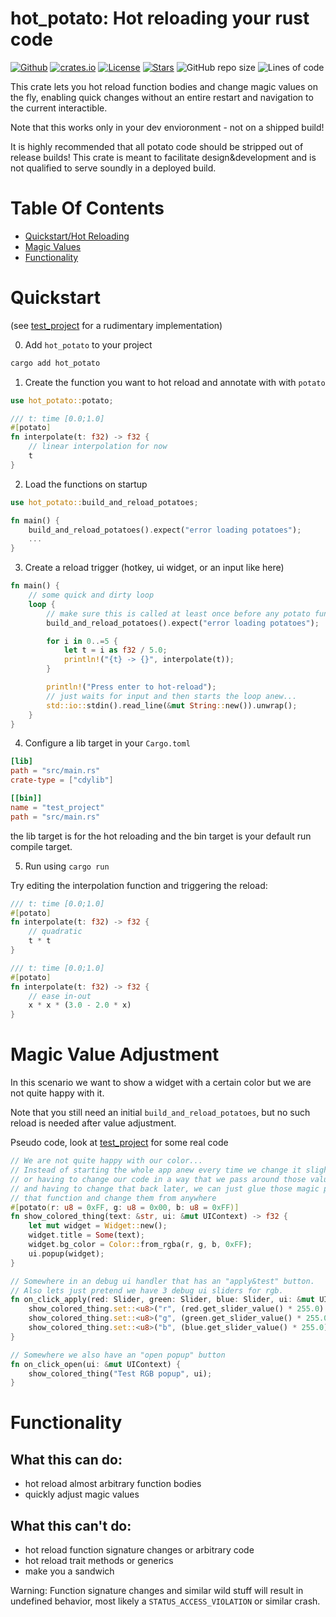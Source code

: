 # hot_potato: Hot reloading your rust code
[![Github](https://img.shields.io/badge/github-DragonFighter603/hot_potato?style=flat-square&labelColor=555555&logo=github)](https://github.com/DragonFighter603/hot_potato)
[![crates.io](https://img.shields.io/crates/v/hot_potato?style=flat-square&color=fc8d62&logo=rust)](https://crates.io/crates/hot_potato)
[![License](https://img.shields.io/github/license/DragonFighter603/hot_potato?style=flat-square)](https://github.com/DragonFighter603/hot_potato/blob/main/LICENSE)
[![Stars](https://img.shields.io/github/stars/DragonFighter603/hot_potato?style=flat-square)](https://github.com/DragonFighter603/hot_potato/stargazers)
![GitHub repo size](https://img.shields.io/github/repo-size/DragonFighter603/hot_potato?style=flat-square)
![Lines of code](https://raster.shields.io/tokei/lines/github/DragonFighter603/hot_potato?style=flat-square)
<!-- 
[![docs.rs](https://img.shields.io/badge/docs.rs-struct_scalpel-66c2a5?style=flat-square&labelColor=555555&logo=docs.rs)](https://docs.rs/struct_scalpel)
-->
This crate lets you hot reload function bodies and change magic values on the fly,
enabling quick changes without an entire restart and navigation to the current interactible.

Note that this works only in your dev envioronment - not on a shipped build!

It is highly recommended that all potato code should be stripped out of release builds! This crate is meant to facilitate design&development and is not qualified to 
serve soundly in a deployed build.

# Table Of Contents
- [Quickstart/Hot Reloading](#quickstart)
- [Magic Values](#magic-value-adjustment)
- [Functionality](#functionality)

# Quickstart
(see [test_project](../test_project/src/main.rs) for a rudimentary implementation)

0. Add `hot_potato` to your project<br>
```sh
cargo add hot_potato
```
1. Create the function you want to hot reload and annotate with with `potato`
```rs
use hot_potato::potato;

/// t: time [0.0;1.0]
#[potato]
fn interpolate(t: f32) -> f32 {
    // linear interpolation for now
    t
}
```
2. Load the functions on startup
```rs
use hot_potato::build_and_reload_potatoes;

fn main() {
    build_and_reload_potatoes().expect("error loading potatoes");
    ...
}
```
3. Create a reload trigger (hotkey, ui widget, or an input like here)
```rs
fn main() {
    // some quick and dirty loop
    loop {
        // make sure this is called at least once before any potato func is called!
        build_and_reload_potatoes().expect("error loading potatoes");

        for i in 0..=5 {
            let t = i as f32 / 5.0;
            println!("{t} -> {}", interpolate(t));
        }

        println!("Press enter to hot-reload");
        // just waits for input and then starts the loop anew...
        std::io::stdin().read_line(&mut String::new()).unwrap();
    }
}
```
4. Configure a lib target in your `Cargo.toml`
```toml
[lib]
path = "src/main.rs"
crate-type = ["cdylib"]

[[bin]]
name = "test_project"
path = "src/main.rs"
```
the lib target is for the hot reloading and the bin target is your default run compile target.

5. Run using `cargo run`

Try editing the interpolation function and triggering the reload:
```rs
/// t: time [0.0;1.0]
#[potato]
fn interpolate(t: f32) -> f32 {
    // quadratic
    t * t
}
```
```rs
/// t: time [0.0;1.0]
#[potato]
fn interpolate(t: f32) -> f32 {
    // ease in-out
    x * x * (3.0 - 2.0 * x)
}
```

# Magic Value Adjustment
In this scenario we want to show a widget with a certain color but we are not quite happy with it.

Note that you still need an initial `build_and_reload_potatoes`, but no such reload is needed after value adjustment.

Pseudo code, look at [test_project](../test_project/src/main.rs) for some real code
```rs
// We are not quite happy with our color... 
// Instead of starting the whole app anew every time we change it slightly,
// or having to change our code in a way that we pass around those values
// and having to change that back later, we can just glue those magic parameters to 
// that function and change them from anywhere
#[potato(r: u8 = 0xFF, g: u8 = 0x00, b: u8 = 0xFF)]
fn show_colored_thing(text: &str, ui: &mut UIContext) -> f32 {
    let mut widget = Widget::new();
    widget.title = Some(text);
    widget.bg_color = Color::from_rgba(r, g, b, 0xFF);
    ui.popup(widget);
}

// Somewhere in an debug ui handler that has an "apply&test" button.
// Also lets just pretend we have 3 debug ui sliders for rgb.
fn on_click_apply(red: Slider, green: Slider, blue: Slider, ui: &mut UIContext) {
    show_colored_thing.set::<u8>("r", (red.get_slider_value() * 255.0) as u8);
    show_colored_thing.set::<u8>("g", (green.get_slider_value() * 255.0) as u8);
    show_colored_thing.set::<u8>("b", (blue.get_slider_value() * 255.0) as u8);
}

// Somewhere we also have an "open popup" button
fn on_click_open(ui: &mut UIContext) {
    show_colored_thing("Test RGB popup", ui);
}
```
# Functionality

## What this can do:
- hot reload almost arbitrary function bodies
- quickly adjust magic values
## What this can't do:
- hot reload function signature changes or arbitrary code
- hot reload trait methods or generics
- make you a sandwich

Warning: Function signature changes and similar wild stuff will result in undefined behavior, most likely a `STATUS_ACCESS_VIOLATION` or similar crash.
